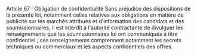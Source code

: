 Article 67 : Obligation de confidentialité
Sans préjudice des dispositions de la présente loi, notamment celles
relatives aux obligations en matière de publicité sur les marchés
attribués et d'information des candidats et des soumissionnaires, il
est interdit à l'autorité contractante de divulguer les renseignements
que les soumissionnaires lui ont communiqués à titre confidentiel ; ces
renseignements comprennent notamment les secrets techniques ou
commerciaux et les aspects confidentiels des offres.